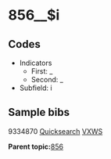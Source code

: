 # 856\_\_$i

## Codes

-   Indicators
    -   First: \_
    -   Second: \_
-   Subfield: i

## Sample bibs

9334870 [Quicksearch](https://search.library.yale.edu/catalog/9334870) [VXWS](http://prodorbis.library.yale.edu:7014/vxws/GetHoldingsService?bibId=9334870)

**Parent topic:**[856](../../tags/856/856.md)

